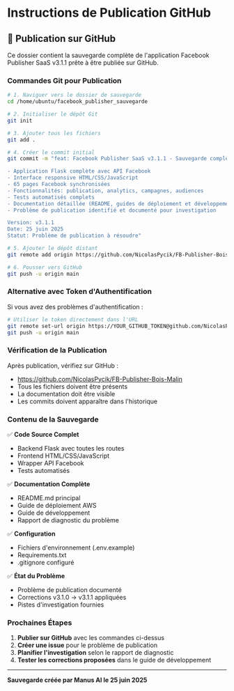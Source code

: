 # Instructions de Publication GitHub

## 🎯 Publication sur GitHub

Ce dossier contient la sauvegarde complète de l'application Facebook Publisher SaaS v3.1.1 prête à être publiée sur GitHub.

### Commandes Git pour Publication

```bash
# 1. Naviguer vers le dossier de sauvegarde
cd /home/ubuntu/facebook_publisher_sauvegarde

# 2. Initialiser le dépôt Git
git init

# 3. Ajouter tous les fichiers
git add .

# 4. Créer le commit initial
git commit -m "feat: Facebook Publisher SaaS v3.1.1 - Sauvegarde complète avec documentation

- Application Flask complète avec API Facebook
- Interface responsive HTML/CSS/JavaScript
- 65 pages Facebook synchronisées
- Fonctionnalités: publication, analytics, campagnes, audiences
- Tests automatisés complets
- Documentation détaillée (README, guides de déploiement et développement)
- Problème de publication identifié et documenté pour investigation

Version: v3.1.1
Date: 25 juin 2025
Statut: Problème de publication à résoudre"

# 5. Ajouter le dépôt distant
git remote add origin https://github.com/NicolasPycik/FB-Publisher-Bois-Malin.git

# 6. Pousser vers GitHub
git push -u origin main
```

### Alternative avec Token d'Authentification

Si vous avez des problèmes d'authentification :

```bash
# Utiliser le token directement dans l'URL
git remote set-url origin https://YOUR_GITHUB_TOKEN@github.com/NicolasPycik/FB-Publisher-Bois-Malin.git
git push -u origin main
```

### Vérification de la Publication

Après publication, vérifiez sur GitHub :
- https://github.com/NicolasPycik/FB-Publisher-Bois-Malin
- Tous les fichiers doivent être présents
- La documentation doit être visible
- Les commits doivent apparaître dans l'historique

### Contenu de la Sauvegarde

✅ **Code Source Complet**
- Backend Flask avec toutes les routes
- Frontend HTML/CSS/JavaScript
- Wrapper API Facebook
- Tests automatisés

✅ **Documentation Complète**
- README.md principal
- Guide de déploiement AWS
- Guide de développement
- Rapport de diagnostic du problème

✅ **Configuration**
- Fichiers d'environnement (.env.example)
- Requirements.txt
- .gitignore configuré

✅ **État du Problème**
- Problème de publication documenté
- Corrections v3.1.0 → v3.1.1 appliquées
- Pistes d'investigation fournies

### Prochaines Étapes

1. **Publier sur GitHub** avec les commandes ci-dessus
2. **Créer une issue** pour le problème de publication
3. **Planifier l'investigation** selon le rapport de diagnostic
4. **Tester les corrections proposées** dans le guide de développement

---

**Sauvegarde créée par Manus AI le 25 juin 2025**

